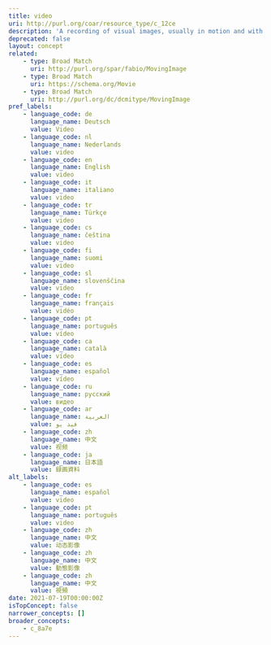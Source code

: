 ```yaml
---
title: video
uri: http://purl.org/coar/resource_type/c_12ce
description: 'A recording of visual images, usually in motion and with sound accompaniment. [Source: http://www.ifla.org/files/assets/cataloguing/isbd/isbd-cons_20110321.pdf ]'
deprecated: false
layout: concept
related:
    - type: Broad Match
      uri: http://purl.org/spar/fabio/MovingImage
    - type: Broad Match
      uri: https://schema.org/Movie
    - type: Broad Match
      uri: http://purl.org/dc/dcmitype/MovingImage
pref_labels:
    - language_code: de
      language_name: Deutsch
      value: Video
    - language_code: nl
      language_name: Nederlands
      value: video
    - language_code: en
      language_name: English
      value: video
    - language_code: it
      language_name: italiano
      value: video
    - language_code: tr
      language_name: Türkçe
      value: video
    - language_code: cs
      language_name: čeština
      value: video
    - language_code: fi
      language_name: suomi
      value: video
    - language_code: sl
      language_name: slovenščina
      value: video
    - language_code: fr
      language_name: français
      value: vidéo
    - language_code: pt
      language_name: português
      value: vídeo
    - language_code: ca
      language_name: català
      value: vídeo
    - language_code: es
      language_name: español
      value: vídeo
    - language_code: ru
      language_name: русский
      value: видео
    - language_code: ar
      language_name: العربية
      value: فيد يو
    - language_code: zh
      language_name: 中文
      value: 视频
    - language_code: ja
      language_name: 日本語
      value: 録画資料
alt_labels:
    - language_code: es
      language_name: español
      value: video
    - language_code: pt
      language_name: português
      value: video
    - language_code: zh
      language_name: 中文
      value: 动态影像
    - language_code: zh
      language_name: 中文
      value: 動態影像
    - language_code: zh
      language_name: 中文
      value: 視頻
date: 2021-07-19T00:00:00Z
isTopConcept: false
narrower_concepts: []
broader_concepts:
    - c_8a7e
---
```


